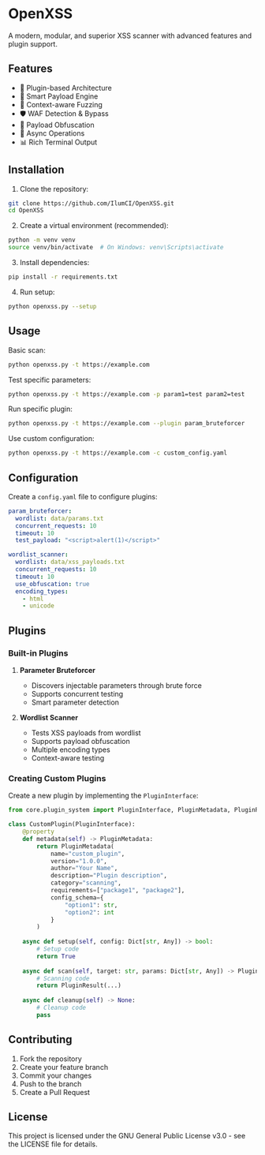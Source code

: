 # OpenXSS

A modern, modular, and superior XSS scanner with advanced features and plugin support.

## Features

- 🔌 Plugin-based Architecture
- 🎯 Smart Payload Engine
- 🧠 Context-aware Fuzzing
- 🛡️ WAF Detection & Bypass
- 🔄 Payload Obfuscation
- 🚀 Async Operations
- 📊 Rich Terminal Output

## Installation

1. Clone the repository:
```bash
git clone https://github.com/IlumCI/OpenXSS.git
cd OpenXSS
```

2. Create a virtual environment (recommended):
```bash
python -m venv venv
source venv/bin/activate  # On Windows: venv\Scripts\activate
```

3. Install dependencies:
```bash
pip install -r requirements.txt
```

4. Run setup:
```bash
python openxss.py --setup
```

## Usage

Basic scan:
```bash
python openxss.py -t https://example.com
```

Test specific parameters:
```bash
python openxss.py -t https://example.com -p param1=test param2=test
```

Run specific plugin:
```bash
python openxss.py -t https://example.com --plugin param_bruteforcer
```

Use custom configuration:
```bash
python openxss.py -t https://example.com -c custom_config.yaml
```

## Configuration

Create a `config.yaml` file to configure plugins:

```yaml
param_bruteforcer:
  wordlist: data/params.txt
  concurrent_requests: 10
  timeout: 10
  test_payload: "<script>alert(1)</script>"

wordlist_scanner:
  wordlist: data/xss_payloads.txt
  concurrent_requests: 10
  timeout: 10
  use_obfuscation: true
  encoding_types:
    - html
    - unicode
```

## Plugins

### Built-in Plugins

1. **Parameter Bruteforcer**
   - Discovers injectable parameters through brute force
   - Supports concurrent testing
   - Smart parameter detection

2. **Wordlist Scanner**
   - Tests XSS payloads from wordlist
   - Supports payload obfuscation
   - Multiple encoding types
   - Context-aware testing

### Creating Custom Plugins

Create a new plugin by implementing the `PluginInterface`:

```python
from core.plugin_system import PluginInterface, PluginMetadata, PluginResult

class CustomPlugin(PluginInterface):
    @property
    def metadata(self) -> PluginMetadata:
        return PluginMetadata(
            name="custom_plugin",
            version="1.0.0",
            author="Your Name",
            description="Plugin description",
            category="scanning",
            requirements=["package1", "package2"],
            config_schema={
                "option1": str,
                "option2": int
            }
        )
    
    async def setup(self, config: Dict[str, Any]) -> bool:
        # Setup code
        return True
    
    async def scan(self, target: str, params: Dict[str, Any]) -> PluginResult:
        # Scanning code
        return PluginResult(...)
    
    async def cleanup(self) -> None:
        # Cleanup code
        pass
```

## Contributing

1. Fork the repository
2. Create your feature branch
3. Commit your changes
4. Push to the branch
5. Create a Pull Request

## License

This project is licensed under the GNU General Public License v3.0 - see the LICENSE file for details.

